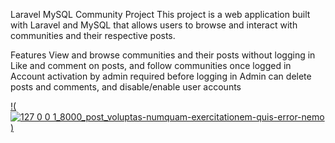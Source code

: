 Laravel MySQL Community Project
This project is a web application built with Laravel and MySQL that allows users to browse and interact with communities and their respective posts.

Features
View and browse communities and their posts without logging in
Like and comment on posts, and follow communities once logged in
Account activation by admin required before logging in
Admin can delete posts and comments, and disable/enable user accounts

[!(![127 0 0 1_8000_post_voluptas-numquam-exercitationem-quis-error-nemo](https://user-images.githubusercontent.com/69693216/212330731-03f6d3e8-0c4e-4852-a321-ec5f195c057f.png)
)](https://www.youtube.com/watch?v=xyDTutS7P5c)

